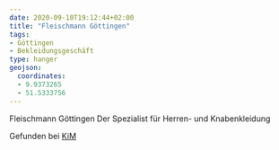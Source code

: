 ```yaml
---
date: 2020-09-10T19:12:44+02:00
title: "Fleischmann Göttingen"
tags:
- Göttingen
- Bekleidungsgeschäft
type: hanger
geojson:
  coordinates:
  - 9.9373265
  - 51.5333756
---
```

Fleischmann Göttingen Der Spezialist für Herren- und Knabenkleidung

<div class="source">Gefunden bei <a href="https://www.neue-arbeit-brockensammlung.de/geschaefte/zweigstelle-kim/">KiM</a></div>
